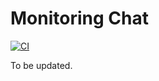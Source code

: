 # Monitoring Chat
[![CI](https://github.com/ducbq1/monitoring-chat/actions/workflows/ci.yaml/badge.svg)](https://github.com/ducbq1/monitoring-chat/actions/workflows/ci.yaml)

To be updated.
